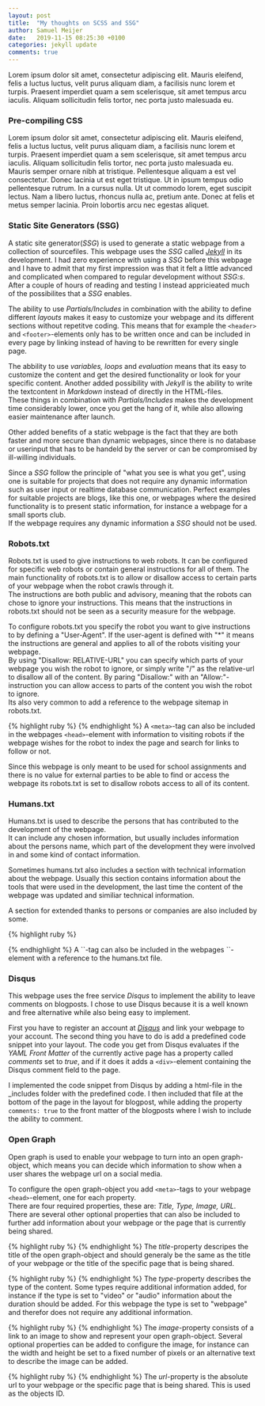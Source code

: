 ```yaml
---
layout: post
title:  "My thoughts on SCSS and SSG"
author: Samuel Meijer
date:   2019-11-15 08:25:30 +0100
categories: jekyll update
comments: true
---
```

Lorem ipsum dolor sit amet, consectetur adipiscing elit. Mauris eleifend, felis a luctus luctus, velit purus aliquam diam, a facilisis nunc lorem et turpis. Praesent imperdiet quam a sem scelerisque, sit amet tempus arcu iaculis. Aliquam sollicitudin felis tortor, nec porta justo malesuada eu. 

### Pre-compiling CSS
Lorem ipsum dolor sit amet, consectetur adipiscing elit. Mauris eleifend, felis a luctus luctus, velit purus aliquam diam, a facilisis nunc lorem et turpis. Praesent imperdiet quam a sem scelerisque, sit amet tempus arcu iaculis. Aliquam sollicitudin felis tortor, nec porta justo malesuada eu. Mauris semper ornare nibh at tristique. Pellentesque aliquam a est vel consectetur. Donec lacinia ut est eget tristique. Ut in ipsum tempus odio pellentesque rutrum. In a cursus nulla. Ut ut commodo lorem, eget suscipit lectus. Nam a libero luctus, rhoncus nulla ac, pretium ante. Donec at felis et metus semper lacinia. Proin lobortis arcu nec egestas aliquet.

### Static Site Generators (SSG)
A static site generator(_SSG_) is used to generate a static webpage from a collection of sourcefiles. This webpage uses the _SSG_ called [_Jekyll_](https://jekyllrb.com) in its development. I had zero experience with using a _SSG_ before this webpage and I have to admit that my first impression was that it felt a little advanced and complicated when compared to regular development without _SSG:s_. After a couple of hours of reading and testing I instead appricieated much of the possibilites that a _SSG_ enables.  

The ability to use _Partials/Includes_ in combination with the ability to define different _layouts_ makes it easy to customize your webpage and its different sections without repetitve coding. This means that for example the `<header>` and `<footer>`-elements only has to be written once and can be included in every page by linking instead of having to be rewritten for every single page.

The abbility to use _variables, loops_ and _evaluation_ means that its easy to customize the content and get the desired functionality or look for your specific content. Another added possibility with _Jekyll_ is the ability to write the textcontent in _Markdown_ instead of directly in the HTML-files.  
These things in combination with _Partials/Includes_ makes the development time considerably lower, once you get the hang of it, while also allowing easier maintenance after launch. 

Other added benefits of a static webpage is the fact that they are both faster and more secure than dynamic webpages, since there is no database or userinput that has to be handeld by the server or can be compromised by ill-willing individuals.

Since a _SSG_ follow the principle of "what you see is what you get", using one is suitable for projects that does not require any dynamic information such as user input or realtime database communication.
Perfect examples for suitable projects are blogs, like this one, or webpages where the desired functionality is to present static information, for instance a webpage for a small sports club.  
If the webpage requires any dynamic information a _SSG_ should not be used.

### Robots.txt
Robots.txt is used to give instructions to web robots. It can be configured for specific web robots or contain general instructions for all of them. The main functionality of robots.txt is to allow or disallow access to certain parts of your webpage when the robot crawls through it.  
The instructions are both public and advisory, meaning that the robots can chose to ignore your instructions. 
This means that the instructions in robots.txt should not be seen as a security measure for the webpage.

To configure robots.txt you specify the robot you want to give instructions to by defining a "User-Agent". If the user-agent is defined with "*" it means the instructions are general and applies to all of the robots visiting your webpage.  
By using "Disallow: RELATIVE-URL" you can specify which parts of your webpage you wish the robot to ignore, or simply write "/" as the relative-url to disallow all of the content. By paring "Disallow:" with an "Allow:"-instruction you can allow access to parts of the content you wish the robot to ignore.  
Its also very common to add a reference to the webpage sitemap in robots.txt.  

{% highlight ruby %}
<meta name="ROBOTS" content="NOINDEX, NOFOLLOW">
{% endhighlight %}
A `<meta>`-tag can also be included in the webpages `<head>`-element with information to visiting robots if the webpage wishes for the robot to index the page and search for links to follow or not.

Since this webpage is only meant to be used for school assignments and there is no value for external parties to be able to find or access the webpage its robots.txt is set to disallow robots access to all of its content.

### Humans.txt
Humans.txt is used to describe the persons that has contributed to the development of the webpage.  
It can include any chosen information, but usually includes information about the persons name, which part of the development they were involved in and some kind of contact information.  

Sometimes humans.txt also includes a section with technical information about the webpage. Usually this section contains information about the tools that were used in the development, the last time the content of the webpage was updated and similiar technical information.

A section for extended thanks to persons or companies are also included by some.

{% highlight ruby %}
<link rel="author" href="humans.txt">
{% endhighlight %}
A `<link>`-tag can also be included in the webpages `<head>`-element with a reference to the humans.txt file.

### Disqus
This webpage uses the free service _Disqus_ to implement the ability to leave comments on blogposts. I chose to use Disqus because it is a well known and free alternative while also being easy to implement. 

First you have to register an account at [_Disqus_](https://disqus.com) and link your webpage to your account. The second thing you have to do is add a predefined code snippet into your layout. The code you get from Disqus evaluates if the _YAML Front Matter_ of the currently active page has a property called _comments_ set to _true_, and if it does it adds a `<div>`-element containing the Disqus comment field to the page.

I implemented the code snippet from Disqus by adding a html-file in the _includes folder with the predefined code. I then included that file at the bottom of the page in the layout for blogpost, while adding the property `comments: true` to the front matter of the blogposts where I wish to include the ability to comment.

### Open Graph
Open graph is used to enable your webpage to turn into an open graph-object, which means you can decide which information to show when a user shares the webpage url on a social media.  

To configure the open graph-object you add `<meta>`-tags to your webpage `<head>`-element, one for each property.  
There are four required properties, these are: _Title, Type, Image, URL_.  
There are several other optional properties that can also be included to further add information about your webpage or the page that is currently being shared.

{% highlight ruby %}
<meta property="og:title" content="The title to use">
{% endhighlight %}
The _title_-property descripes the title of the open graph-object and should generaly be the same as the title of your webpage or the title of the specific page that is being shared.

{% highlight ruby %}
<meta property="og:type" content="The type to use">
{% endhighlight %}
The _type_-property describes the type of the content. Some types require additional information added, for instance if the type is set to "video" or "audio" information about the duration should be added.
For this webpage the type is set to "webpage" and therefor does not require any additional information. 

{% highlight ruby %}
<meta property="og:image" content="Address to the image to use">
{% endhighlight %}
The _image_-property consists of a link to an image to show and represent your open graph-object. Several optional properties can be added to configure the image, for instance can the width and height be set to a fixed number of pixels or an alternative text to describe the image can be added.

{% highlight ruby %}
<meta property="og:url" content="The absolute URL">
{% endhighlight %}
The _url_-property is the absolute url to your webpage or the specific page that is being shared. This is used as the objects ID.